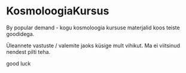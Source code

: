 # KosmoloogiaKursus
By popular demand - kogu kosmoloogia kursuse materjalid koos teiste goodidega.

Üleannete vastuste / valemite jaoks küsige mult vihikut. Ma ei viitsinud nendest pilti teha.

good luck